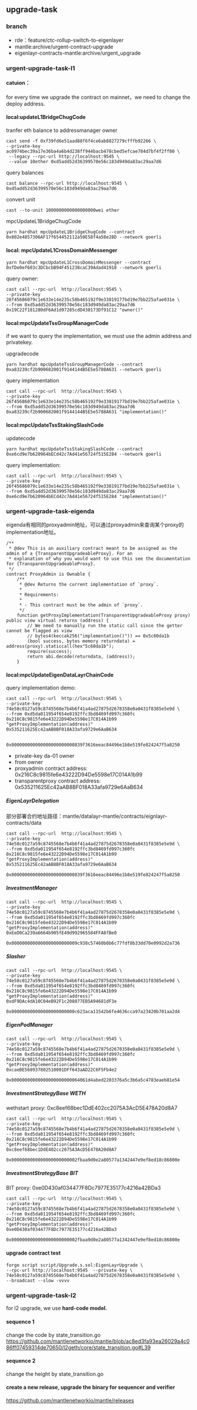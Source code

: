 ## upgrade-task

### branch
- rde：feature/ctc-rollup-switch-to-eigenlayer
- mantle:archive/urgent-contract-upgrade
- eigenlayr-contracts-mantle:archive/urgent_upgrade


### urgent-upgrade-task-l1


#### catuion：
for every time we upgrade the contract on mainnet，we need to change the
deploy address.

#### local:updateL1BridgeChugCode

tranfer eth balance to addressmanager owner
```shell
cast send -f 0xf39fd6e51aad88f6f4ce6ab8827279cfffb92266 \
--private-key ac0974bec39a17e36ba4a6b4d238ff944bacb478cbed5efcae784d7bf4f2ff80 \
 --legacy --rpc-url http://localhost:9545 \
 --value 10ether 0xd5add52d36399570e56c183d949da83ac29aa7d6
```

query balances
```shell
cast balance --rpc-url http://localhost:9545 \
0xd5add52d36399570e56c183d949da83ac29aa7d6
```

convert unit
```shell
cast --to-unit 1000000000000000000wei ether
```

mpcUpdateL1BridgeChugCode
```shell
yarn hardhat mpcUpdateL1BridgeChugCode --contract 0x802e4857306AF17f654452112a50E58f4a58e28D --network goerli
```

#### local: mpcUpdateL1CrossDomainMessenger

```shell
yarn hardhat mpcUpdateL1CrossDomainMessenger --contract 0xfDe0ef603c3DCbcbB94F451238caC39Adad41918 --network goerli
```

query owner:
```
cast call --rpc-url  http://localhost:9545 \
--private-key 26f45686079c1e633e14e235c58b465192f9e33819177bd19e7bb225afae031e \
--from 0xd5add52d36399570e56c183d949da83ac29aa7d6 0x19C22f181280dF6Ad1d97285cdD430173Df91C12 "owner()"
```

#### local:mpcUpdateTssGroupManagerCode
if we want to query the implementation, we must use the admin address and privatekey.

upgradecode
```shell
yarn hardhat mpcUpdateTssGroupManagerCode --contract 0xa83239cf2b900682001f9144144B5E5e5788A631 --network goerli
```

query implementation
```shell
cast call --rpc-url  http://localhost:9545 \
--private-key 26f45686079c1e633e14e235c58b465192f9e33819177bd19e7bb225afae031e \
--from 0xd5add52d36399570e56c183d949da83ac29aa7d6 0xa83239cf2b900682001f9144144B5E5e5788A631 "implementation()"

```


#### local:mpcUpdateTssStakingSlashCode

updatecode
```shell
yarn hardhat mpcUpdateTssStakingSlashCode --contract 0xe6cd9e7b620964bECd42c7Ad41e56724f515E284 --network goerli
```

query implementation:
```shell
cast call --rpc-url  http://localhost:9545 \
--private-key 26f45686079c1e633e14e235c58b465192f9e33819177bd19e7bb225afae031e \
--from 0xd5add52d36399570e56c183d949da83ac29aa7d6 0xe6cd9e7b620964bECd42c7Ad41e56724f515E284 "implementation()"
```


### urgent-upgrade-task-eigenda

eigenda有相同的proxyadmin地址，可以通过proxyadmin来查询某个proxy的implementation地址。
```shell
/**
 * @dev This is an auxiliary contract meant to be assigned as the admin of a {TransparentUpgradeableProxy}. For an
 * explanation of why you would want to use this see the documentation for {TransparentUpgradeableProxy}.
 */
contract ProxyAdmin is Ownable {
    /**
     * @dev Returns the current implementation of `proxy`.
     *
     * Requirements:
     *
     * - This contract must be the admin of `proxy`.
     */
    function getProxyImplementation(TransparentUpgradeableProxy proxy) public view virtual returns (address) {
        // We need to manually run the static call since the getter cannot be flagged as view
        // bytes4(keccak256("implementation()")) == 0x5c60da1b
        (bool success, bytes memory returndata) = address(proxy).staticcall(hex"5c60da1b");
        require(success);
        return abi.decode(returndata, (address));
    }

```

#### local:mpcUpdateEigenDataLayrChainCode

query implementation demo:
```shell
cast call --rpc-url  http://localhost:9545 \
--private-key 74e58c0127a59c8745568e7b4b6f41a4ad27875d2678358e0a0431f8385e5e9d \
--from 0xd5da011954f654e8192ffc3bd8469fd997c360fc 0x216C8c9815fe6e43222D94De5598e17C014A1b99 "getProxyImplementation(address)" 0x535211625Ec42aAB8BF018A33afa9729e6AaB634


0x000000000000000000000000839f3616eeac84496e1b8e519fe824247f5a8250
```
- private-key da-01 owner
- from owner
- proxyadmin contract address: 0x216C8c9815fe6e43222D94De5598e17C014A1b99
- transparentproxy contract address: 0x535211625Ec42aAB8BF018A33afa9729e6AaB634

##### EigenLayrDelegation
部分部署合约地址路径：mantle/datalayr-mantle/contracts/eignlayr-contracts/data

```shell
cast call --rpc-url  http://localhost:9545 \
--private-key 74e58c0127a59c8745568e7b4b6f41a4ad27875d2678358e0a0431f8385e5e9d \
--from 0xd5da011954f654e8192ffc3bd8469fd997c360fc 0x216C8c9815fe6e43222D94De5598e17C014A1b99 "getProxyImplementation(address)" 0x535211625Ec42aAB8BF018A33afa9729e6AaB634

0x000000000000000000000000839f3616eeac84496e1b8e519fe824247f5a8250
```

##### InvestmentManager
```shell
cast call --rpc-url  http://localhost:9545 \
--private-key 74e58c0127a59c8745568e7b4b6f41a4ad27875d2678358e0a0431f8385e5e9d \
--from 0xd5da011954f654e8192ffc3bd8469fd997c360fc 0x216C8c9815fe6e43222D94De5598e17C014A1b99 "getProxyImplementation(address)" 0xEeD0Ca239a6664b905fE49d992965584FFA8fBe0

0x0000000000000000000000009c938c57460b0b6c77fdf8b33dd70e0992d2a736
```

##### Slasher
```shell
cast call --rpc-url  http://localhost:9545 \
--private-key 74e58c0127a59c8745568e7b4b6f41a4ad27875d2678358e0a0431f8385e5e9d \
--from 0xd5da011954f654e8192ffc3bd8469fd997c360fc 0x216C8c9815fe6e43222D94De5598e17C014A1b99 "getProxyImplementation(address)" 0xdF9DAc4dA10C04eB92F1c208877EB5A94681dF3e

0x000000000000000000000000c623aca11542b6fe4636cca97a23420b701aa2d4
```

##### EigenPodManager
```shell
cast call --rpc-url  http://localhost:9545 \
--private-key 74e58c0127a59c8745568e7b4b6f41a4ad27875d2678358e0a0431f8385e5e9d \
--from 0xd5da011954f654e8192ffc3bd8469fd997c360fc 0x216C8c9815fe6e43222D94De5598e17C014A1b99 "getProxyImplementation(address)" 0xcaeBE568937802510001DFf643aAD22C6F5Fb4e2

0x00000000000000000000000064061d4abed2203376a5c3b6a5c4783eaeb81e54
```

##### InvestmentStrategyBase WETH
wethstart proxy: 0xc8eef68bec1DdE402cc2075A3AcD5E478A20d8A7

```shell
cast call --rpc-url  http://localhost:9545 \
--private-key 74e58c0127a59c8745568e7b4b6f41a4ad27875d2678358e0a0431f8385e5e9d \
--from 0xd5da011954f654e8192ffc3bd8469fd997c360fc 0x216C8c9815fe6e43222D94De5598e17C014A1b99 "getProxyImplementation(address)" 0xc8eef68bec1DdE402cc2075A3AcD5E478A20d8A7

0x0000000000000000000000002fbaa9d0e2a80577a1342447e9ef8ed18c86800e
```

##### InvestmentStrategyBase BIT
BIT proxy: 0xe0D430af034477F8Dc7977E35177c4216a42BDa3


```shell
cast call --rpc-url  http://localhost:9545 \
--private-key 74e58c0127a59c8745568e7b4b6f41a4ad27875d2678358e0a0431f8385e5e9d \
--from 0xd5da011954f654e8192ffc3bd8469fd997c360fc 0x216C8c9815fe6e43222D94De5598e17C014A1b99 "getProxyImplementation(address)" 0xe0D430af034477F8Dc7977E35177c4216a42BDa3

0x0000000000000000000000002fbaa9d0e2a80577a1342447e9ef8ed18c86800e
```


#### upgrade contract test

```shell
forge script script/Upgrade.s.sol:EigenLayrUpgrade \
--rpc-url http://localhost:9545  --private-key \
74e58c0127a59c8745568e7b4b6f41a4ad27875d2678358e0a0431f8385e5e9d \
--broadcast --slow -vvvv
```

### urgent-upgrade-task-l2
for l2 upgrade, we use **hard-code model.**

#### sequence 1
change the code by state_transition.go
https://github.com/mantlenetworkio/mantle/blob/ac8ed3fa93ea26029a4c086ff07459314de70650/l2geth/core/state_transition.go#L39

#### sequence 2
change the height by state_transition.go

#### create a new release, upgrade the binary for sequencer and verifier
https://github.com/mantlenetworkio/mantle/releases
